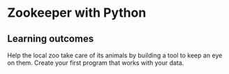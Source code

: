# Zookeeper with Python
## Learning outcomes
Help the local zoo take care of its animals by building a tool to keep an eye on them. Create your first program that works with your data.
